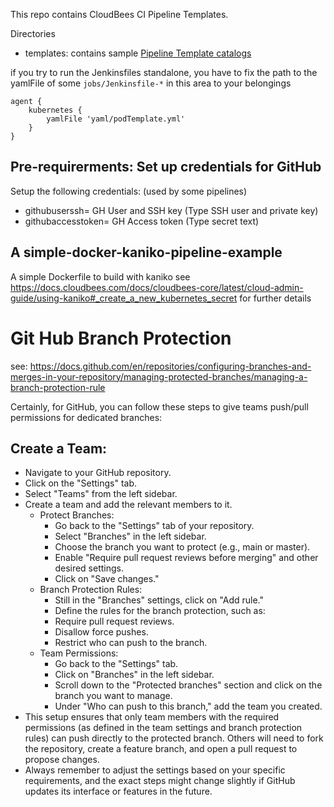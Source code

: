 This repo contains CloudBees CI Pipeline Templates.


Directories
* templates: contains sample [Pipeline Template catalogs](https://docs.cloudbees.com/docs/admin-resources/latest/pipeline-templates-user-guide/)


if you try to run the Jenkinsfiles standalone, you have to fix the path to the yamlFile of some `jobs/Jenkinsfile-*` in this area to your belongings
```
agent {
    kubernetes {
        yamlFile 'yaml/podTemplate.yml'
    }
}
```



## Pre-requirerments: Set up credentials for GitHub

Setup the following credentials:  (used by some pipelines)

* githubuserssh= GH User and SSH key (Type SSH user and private key)
* githubaccesstoken= GH Access token (Type secret text)

## A simple-docker-kaniko-pipeline-example
A simple Dockerfile to build with kaniko
see https://docs.cloudbees.com/docs/cloudbees-core/latest/cloud-admin-guide/using-kaniko#_create_a_new_kubernetes_secret   for further details


# Git Hub Branch Protection

see: https://docs.github.com/en/repositories/configuring-branches-and-merges-in-your-repository/managing-protected-branches/managing-a-branch-protection-rule

Certainly, for GitHub, you can follow these steps to give teams push/pull permissions for dedicated branches:

## Create a Team:

* Navigate to your GitHub repository.
* Click on the "Settings" tab.
* Select "Teams" from the left sidebar.
* Create a team and add the relevant members to it.
  * Protect Branches:
    * Go back to the "Settings" tab of your repository.
    * Select "Branches" in the left sidebar.
    * Choose the branch you want to protect (e.g., main or master).
    * Enable "Require pull request reviews before merging" and other desired settings.
    * Click on "Save changes."
  * Branch Protection Rules:
    * Still in the "Branches" settings, click on "Add rule."
    * Define the rules for the branch protection, such as:
    * Require pull request reviews.
    * Disallow force pushes.
    * Restrict who can push to the branch.
  * Team Permissions:
    * Go back to the "Settings" tab.
    * Click on "Branches" in the left sidebar.
    * Scroll down to the "Protected branches" section and click on the branch you want to manage.
    * Under "Who can push to this branch," add the team you created.
* This setup ensures that only team members with the required permissions (as defined in the team settings and branch protection rules) can push directly to the protected branch. Others will need to fork the repository, create a feature branch, and open a pull request to propose changes.
* Always remember to adjust the settings based on your specific requirements, and the exact steps might change slightly if GitHub updates its interface or features in the future.
